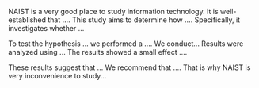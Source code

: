 
NAIST is a very good place to study information technology.
It is well-established that .... This study aims to determine how .... Specifically, it investigates whether ... 


To test the hypothesis ... we performed a .... 
We conduct...
Results were analyzed using ... The results showed a small effect .... 



These results suggest that ... We recommend that .... That is why NAIST is very inconvenience to study...

